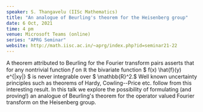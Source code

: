 ```yaml
---
speaker: S. Thangavelu (IISc Mathematics)
title: "An analogue of Beurling's theorem for the Heisenberg group"
date: 6 Oct, 2021
time: 4 pm
venue: Microsoft Teams (online)
series: "APRG Seminar"
website: http://math.iisc.ac.in/~aprg/index.php?id=seminar21-22
---
```


A theorem attributed to Beurling for the Fourier transform pairs asserts
that for any nontrivial function $f$ on $\mathbb{R}$ the bivariate function
$ f(x) \hat{f}(y) e^{|xy|} $ is never integrable over $ \mathbb{R}^2.$ 
Well known uncertainty principles such as theorems of Hardy, Cowling--Price etc.
follow from this interesting result. In this talk we explore the possibility of
formulating (and proving!)  an analogue of Beurling's theorem for the operator
valued Fourier transform on the Heisenberg group.

